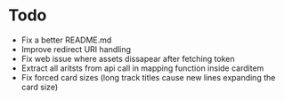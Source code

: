 # Todo

- Fix a better README.md 
- Improve redirect URI handling
- Fix web issue where assets dissapear after fetching token
- Extract all aritsts from api call in mapping function inside carditem
- Fix forced card sizes (long track titles cause new lines expanding the card size)



